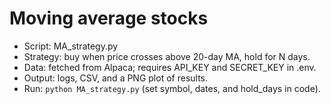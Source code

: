 # Moving average stocks

- Script: MA_strategy.py
- Strategy: buy when price crosses above 20-day MA, hold for N days.
- Data: fetched from Alpaca; requires API_KEY and SECRET_KEY in .env.
- Output: logs, CSV, and a PNG plot of results.
- Run: `python MA_strategy.py` (set symbol, dates, and hold_days in code).
